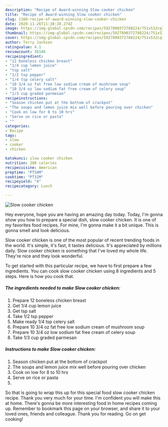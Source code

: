 ```yaml
---
description: "Recipe of Award-winning Slow cooker chicken"
title: "Recipe of Award-winning Slow cooker chicken"
slug: 1160-recipe-of-award-winning-slow-cooker-chicken
date: 2020-11-26T11:38:28.274Z
image: https://img-global.cpcdn.com/recipes/5927890372788224/751x532cq70/slow-cooker-chicken-recipe-main-photo.jpg
thumbnail: https://img-global.cpcdn.com/recipes/5927890372788224/751x532cq70/slow-cooker-chicken-recipe-main-photo.jpg
cover: https://img-global.cpcdn.com/recipes/5927890372788224/751x532cq70/slow-cooker-chicken-recipe-main-photo.jpg
author: Terry Jackson
ratingvalue: 4.1
reviewcount: 36146
recipeingredient:
- "12 boneless chicken breast"
- "1/4 cup lemon juice"
- "tsp salt"
- "1/2 tsp pepper"
- "1/4 tsp celery salt"
- "10 3/4 oz fat free low sodium cream of mushroom soup"
- "10 3/4 oz low sodium fat free cream of celery soup"
- "1/3 cup graded parmesan"
recipeinstructions:
- "Season chicken put at the bottom of crackpot"
- "The soups and lemon juice mix well before pouring over chicken"
- "Cook on low for 8 to 10 hrs"
- "Serve on rice or pasta"
- ""
categories:
- Recipe
tags:
- slow
- cooker
- chicken

katakunci: slow cooker chicken 
nutrition: 288 calories
recipecuisine: American
preptime: "PT34M"
cooktime: "PT31M"
recipeyield: "4"
recipecategory: Lunch

---
```



![Slow cooker chicken](https://img-global.cpcdn.com/recipes/5927890372788224/751x532cq70/slow-cooker-chicken-recipe-main-photo.jpg)

Hey everyone, hope you are having an amazing day today. Today, I'm gonna show you how to prepare a special dish, slow cooker chicken. It is one of my favorites food recipes. For mine, I'm gonna make it a bit unique. This is gonna smell and look delicious.

Slow cooker chicken is one of the most popular of recent trending foods in the world. It's simple, it's fast, it tastes delicious. It's appreciated by millions daily. Slow cooker chicken is something that I've loved my whole life. They're nice and they look wonderful.




To get started with this particular recipe, we have to first prepare a few ingredients. You can cook slow cooker chicken using 8 ingredients and 5 steps. Here is how you cook that.

<!--inarticleads1-->

##### The ingredients needed to make Slow cooker chicken:

1. Prepare 12 boneless chicken breast
1. Get 1/4 cup lemon juice
1. Get tsp salt
1. Take 1/2 tsp pepper
1. Make ready 1/4 tsp celery salt
1. Prepare 10 3/4 oz fat free low sodium cream of mushroom soup
1. Prepare 10 3/4 oz low sodium fat free cream of celery soup
1. Take 1/3 cup graded parmesan




<!--inarticleads2-->

##### Instructions to make Slow cooker chicken:

1. Season chicken put at the bottom of crackpot
1. The soups and lemon juice mix well before pouring over chicken
1. Cook on low for 8 to 10 hrs
1. Serve on rice or pasta
1. 




So that is going to wrap this up for this special food slow cooker chicken recipe. Thank you very much for your time. I'm confident you will make this at home. There's gonna be more interesting food in home recipes coming up. Remember to bookmark this page on your browser, and share it to your loved ones, friends and colleague. Thank you for reading. Go on get cooking!
